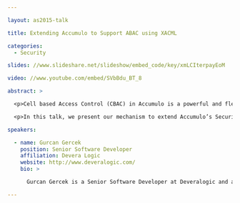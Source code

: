 ```yaml
---

layout: as2015-talk

title: Extending Accumulo to Support ABAC using XACML

categories:
  - Security

slides: //www.slideshare.net/slideshow/embed_code/key/xmLCIterpayEoM

video: //www.youtube.com/embed/SVbBdu_BT_8

abstract: >

  <p>Cell based Access Control (CBAC) in Accumulo is a powerful and flexible feature, but it has drawbacks for addressing complex access control requirements. Security architects are unable to include data types, range operators, exceptions, or environment variables to policies for dynamic access control evaluations. It is possible to solve the complex AC requirements by implementing the AC mechanism on application layer, but this approach has its own drawbacks as well. Developing another layer of AC will create an overhead both for the system design and performance.</p>

  <p>In this talk, we present our mechanism to extend Accumulo’s Security Labels to include Attributes  and XACML. This allows significantly increased Access control policy expressivity, improved policy administration, and the opportunity to implement access control models such as Attribute-based (ABAC) and Risk-Adaptable Access Control (RAdAC) in Accumulo. We will also discuss combining Accumulo's and our AC approaches to increase the capabilities of Accumulo even further. Introducing different types of attributes can be used to achieve both finer-grained and coarser-grained control over data according to access control requirements. For instance environment attributes can be used to limit access of a cell to a specific location of client whereas system specific information such as namespace/table/column can be used to simplify (or complicate) the policies.</p>

speakers:

  - name: Gurcan Gercek
    position: Senior Software Developer
    affiliation: Devera Logic
    website: http://www.deveralogic.com/
    bio: >

      Gurcan Gercek is a Senior Software Developer at Deveralogic and a PhD Computer Science candidate researching access control in big data environments at Dalhousie University in Halifax, Nova Scotia. Gurcan is also the Lead Developer of the open source MalwareZ project at the Honeypot Project, a leading security research organization based in Ann Arbor, Michigan. Gurcan is a BSc and MSc graduate of Computer Engineering from the Izmir Institute of Technology, in Turkey, and trained in network security at the European Commission's Science Service Joint Research Centre in Ispra, Italy.

---
```

